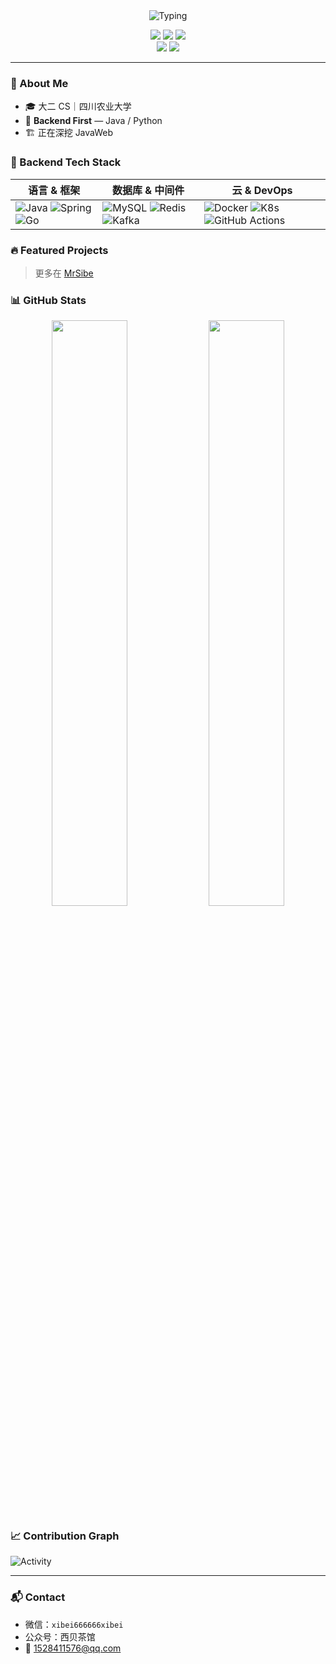 <div align="center">
  <img src="https://readme-typing-svg.demolab.com?font=Fira+Code&size=30&duration=3000&pause=1000&color=0D9488&center=true&vCenter=true&width=600&lines=Hi%2C+I'm+Xibei;Backend+Developer;Focus+on+Java%2C+Go%2C+Cloud" alt="Typing">
</div>

<p align="center">
  <a href="mailto:1528411576@qq.com"><img src="https://img.shields.io/badge/Gmail-D14836?style=flat&logo=gmail&logoColor=white" /></a>
  <a href="https://github.com/MrSibe"><img src="https://img.shields.io/badge/GitHub-181717?style=flat&logo=github&logoColor=white" /></a>
  <a href="https://space.bilibili.com/386324877"><img src="https://img.shields.io/badge/Bilibili-00A1D6?style=flat&logo=bilibili&logoColor=white" /></a>
  <br/>
  <img src="https://komarev.com/ghpvc/?username=MrSibe&label=Views&color=blueviolet" />
  <img src="https://img.shields.io/github/followers/MrSibe?label=Followers&style=flat&color=0D9488&logo=github" />
</p>

---

### 🎯 About Me
- 🎓 大二 CS｜四川农业大学  
- 🚀 **Backend First** — Java / Python
- 🏗️ 正在深挖 JavaWeb

### 🧰 Backend Tech Stack
| 语言 & 框架 | 数据库 & 中间件 | 云 & DevOps |
|-------------|-----------------|-------------|
| ![Java](https://img.shields.io/badge/Java-ED8B00?style=flat&logo=openjdk&logoColor=white) ![Spring](https://img.shields.io/badge/Spring-6DB33F?style=flat&logo=spring&logoColor=white) ![Go](https://img.shields.io/badge/Go-00ADD8?style=flat&logo=go&logoColor=white) | ![MySQL](https://img.shields.io/badge/MySQL-4479A1?style=flat&logo=mysql&logoColor=white) ![Redis](https://img.shields.io/badge/Redis-DC382D?style=flat&logo=redis&logoColor=white) ![Kafka](https://img.shields.io/badge/Kafka-231F20?style=flat&logo=apache-kafka&logoColor=white) | ![Docker](https://img.shields.io/badge/Docker-2496ED?style=flat&logo=docker&logoColor=white) ![K8s](https://img.shields.io/badge/Kubernetes-326CE5?style=flat&logo=kubernetes&logoColor=white) ![GitHub Actions](https://img.shields.io/badge/GitHub%20Actions-2088FF?style=flat&logo=github-actions&logoColor=white) |

### 🔥 Featured Projects
> 更多在 [MrSibe](https://github.com/MrSibe?tab=repositories)

### 📊 GitHub Stats
<p align="center">
  <img src="https://github-readme-stats.vercel.app/api?username=MrSibe&show_icons=true&theme=github_dark&hide=issues,prs&hide_border=true" width="49%" />
  <img src="https://github-readme-stats.vercel.app/api/top-langs?username=MrSibe&layout=compact&langs_count=8&theme=github_dark&hide_border=true" width="49%" />
</p>

### 📈 Contribution Graph
![Activity](https://github-readme-activity-graph.vercel.app/graph?username=MrSibe&theme=dracula&hide_border=true)

---

### 📬 Contact
- 微信：`xibei666666xibei`
- 公众号：西贝茶馆  
- 📧 1528411576@qq.com
